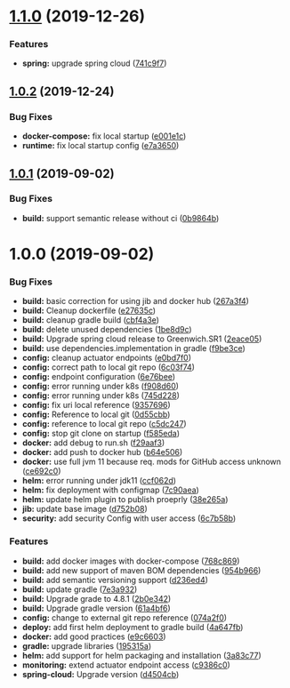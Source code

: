 # [1.1.0](https://github.com/jghamburg/lsb2-config-server/compare/v1.0.2...v1.1.0) (2019-12-26)


### Features

* **spring:** upgrade spring cloud ([741c9f7](https://github.com/jghamburg/lsb2-config-server/commit/741c9f7e7843230073375ca04ab836e1ba07f6d2))

## [1.0.2](https://github.com/jghamburg/lsb2-config-server/compare/v1.0.1...v1.0.2) (2019-12-24)


### Bug Fixes

* **docker-compose:** fix local startup ([e001e1c](https://github.com/jghamburg/lsb2-config-server/commit/e001e1cb64dcccb688cd6d59af9d4a077f4df255))
* **runtime:** fix local startup config ([e7a3650](https://github.com/jghamburg/lsb2-config-server/commit/e7a3650772b8a56463c99f5600ed048f0901659f))

## [1.0.1](https://github.com/jghamburg/lsb2-config-server/compare/v1.0.0...v1.0.1) (2019-09-02)


### Bug Fixes

* **build:** support semantic release without ci ([0b9864b](https://github.com/jghamburg/lsb2-config-server/commit/0b9864b))

# 1.0.0 (2019-09-02)


### Bug Fixes

* **build:** basic correction for using jib and docker hub ([267a3f4](https://github.com/jghamburg/lsb2-config-server/commit/267a3f4))
* **build:** Cleanup dockerfile ([e27635c](https://github.com/jghamburg/lsb2-config-server/commit/e27635c))
* **build:** cleanup gradle build ([cbf4a3e](https://github.com/jghamburg/lsb2-config-server/commit/cbf4a3e))
* **build:** delete unused dependencies ([1be8d9c](https://github.com/jghamburg/lsb2-config-server/commit/1be8d9c))
* **build:** Upgrade spring cloud release to Greenwich.SR1 ([2eace05](https://github.com/jghamburg/lsb2-config-server/commit/2eace05))
* **build:** use dependencies.implementation in gradle ([f9be3ce](https://github.com/jghamburg/lsb2-config-server/commit/f9be3ce))
* **config:** cleanup actuator endpoints ([e0bd7f0](https://github.com/jghamburg/lsb2-config-server/commit/e0bd7f0))
* **config:** correct path to local git repo ([6c03f74](https://github.com/jghamburg/lsb2-config-server/commit/6c03f74))
* **config:** endpoint configuration ([6e76bee](https://github.com/jghamburg/lsb2-config-server/commit/6e76bee))
* **config:** error running under k8s ([f908d60](https://github.com/jghamburg/lsb2-config-server/commit/f908d60))
* **config:** error running under k8s ([745d228](https://github.com/jghamburg/lsb2-config-server/commit/745d228))
* **config:** fix uri local reference ([9357696](https://github.com/jghamburg/lsb2-config-server/commit/9357696))
* **config:** Reference to local git ([0d55cbb](https://github.com/jghamburg/lsb2-config-server/commit/0d55cbb))
* **config:** reference to local git repo ([c5dc247](https://github.com/jghamburg/lsb2-config-server/commit/c5dc247))
* **config:** stop git clone on startup ([f585eda](https://github.com/jghamburg/lsb2-config-server/commit/f585eda))
* **docker:** add debug to run.sh ([f29aaf3](https://github.com/jghamburg/lsb2-config-server/commit/f29aaf3))
* **docker:** add push to docker hub ([b64e506](https://github.com/jghamburg/lsb2-config-server/commit/b64e506))
* **docker:** use full jvm 11 because req. mods for GitHub access unknown ([ce692c0](https://github.com/jghamburg/lsb2-config-server/commit/ce692c0))
* **helm:** error running under jdk11 ([ccf062d](https://github.com/jghamburg/lsb2-config-server/commit/ccf062d))
* **helm:** fix deployment with configmap ([7c90aea](https://github.com/jghamburg/lsb2-config-server/commit/7c90aea))
* **helm:** update helm plugin to publish proeprly ([38e265a](https://github.com/jghamburg/lsb2-config-server/commit/38e265a))
* **jib:** update base image ([d752b08](https://github.com/jghamburg/lsb2-config-server/commit/d752b08))
* **security:** add security Config with user access ([6c7b58b](https://github.com/jghamburg/lsb2-config-server/commit/6c7b58b))


### Features

* **build:** add docker images with docker-compose ([768c869](https://github.com/jghamburg/lsb2-config-server/commit/768c869))
* **build:** add new support of maven BOM dependencies ([954b966](https://github.com/jghamburg/lsb2-config-server/commit/954b966))
* **build:** add semantic versioning support ([d236ed4](https://github.com/jghamburg/lsb2-config-server/commit/d236ed4))
* **build:** update gradle ([7e3a932](https://github.com/jghamburg/lsb2-config-server/commit/7e3a932))
* **build:** Upgrade grade to 4.8.1 ([2b0e342](https://github.com/jghamburg/lsb2-config-server/commit/2b0e342))
* **build:** Upgrade gradle version ([61a4bf6](https://github.com/jghamburg/lsb2-config-server/commit/61a4bf6))
* **config:** change to external git repo reference ([074a2f0](https://github.com/jghamburg/lsb2-config-server/commit/074a2f0))
* **deploy:** add first helm deployment to gradle build ([4a647fb](https://github.com/jghamburg/lsb2-config-server/commit/4a647fb))
* **docker:** add good practices ([e9c6603](https://github.com/jghamburg/lsb2-config-server/commit/e9c6603))
* **gradle:** upgrade libraries ([195315a](https://github.com/jghamburg/lsb2-config-server/commit/195315a))
* **helm:** add support for helm packaging and installation ([3a83c77](https://github.com/jghamburg/lsb2-config-server/commit/3a83c77))
* **monitoring:** extend actuator endpoint access ([c9386c0](https://github.com/jghamburg/lsb2-config-server/commit/c9386c0))
* **spring-cloud:** Upgrade version ([d4504cb](https://github.com/jghamburg/lsb2-config-server/commit/d4504cb))
